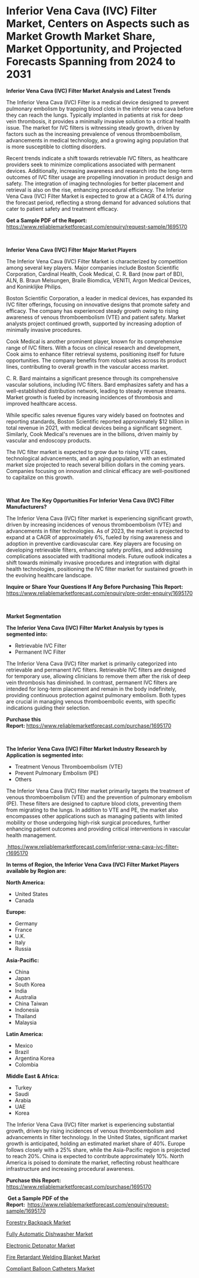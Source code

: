 <p><h1>Inferior Vena Cava (IVC) Filter Market, Centers on Aspects such as Market Growth Market Share, Market Opportunity, and Projected Forecasts Spanning from 2024 to 2031</h1></p><p><strong>Inferior Vena Cava (IVC) Filter Market Analysis and Latest Trends</strong></p>
<p><p>The Inferior Vena Cava (IVC) Filter is a medical device designed to prevent pulmonary embolism by trapping blood clots in the inferior vena cava before they can reach the lungs. Typically implanted in patients at risk for deep vein thrombosis, it provides a minimally invasive solution to a critical health issue. The market for IVC filters is witnessing steady growth, driven by factors such as the increasing prevalence of venous thromboembolism, advancements in medical technology, and a growing aging population that is more susceptible to clotting disorders.</p><p>Recent trends indicate a shift towards retrievable IVC filters, as healthcare providers seek to minimize complications associated with permanent devices. Additionally, increasing awareness and research into the long-term outcomes of IVC filter usage are propelling innovation in product design and safety. The integration of imaging technologies for better placement and retrieval is also on the rise, enhancing procedural efficiency. The Inferior Vena Cava (IVC) Filter Market is expected to grow at a CAGR of 4.1% during the forecast period, reflecting a strong demand for advanced solutions that cater to patient safety and treatment efficacy.</p></p>
<p><strong>Get a Sample PDF of the Report:&nbsp;</strong> <a href="https://www.reliablemarketforecast.com/enquiry/request-sample/1695170?utm_campaign=1169&utm_medium=2&utm_source=Github&utm_content=ia&utm_term=17122024&utm_id=inferior-vena-cava-ivc-filter">https://www.reliablemarketforecast.com/enquiry/request-sample/1695170</a></p>
<p>&nbsp;</p>
<p><strong>Inferior Vena Cava (IVC) Filter Major Market Players</strong></p>
<p><p>The Inferior Vena Cava (IVC) Filter Market is characterized by competition among several key players. Major companies include Boston Scientific Corporation, Cardinal Health, Cook Medical, C. R. Bard (now part of BD), ALN, B. Braun Melsungen, Braile Biomdica, VENITI, Argon Medical Devices, and Koninklijke Philips. </p><p>Boston Scientific Corporation, a leader in medical devices, has expanded its IVC filter offerings, focusing on innovative designs that promote safety and efficacy. The company has experienced steady growth owing to rising awareness of venous thromboembolism (VTE) and patient safety. Market analysts project continued growth, supported by increasing adoption of minimally invasive procedures.</p><p>Cook Medical is another prominent player, known for its comprehensive range of IVC filters. With a focus on clinical research and development, Cook aims to enhance filter retrieval systems, positioning itself for future opportunities. The company benefits from robust sales across its product lines, contributing to overall growth in the vascular access market.</p><p>C. R. Bard maintains a significant presence through its comprehensive vascular solutions, including IVC filters. Bard emphasizes safety and has a well-established distribution network, leading to steady revenue streams. Market growth is fueled by increasing incidences of thrombosis and improved healthcare access.</p><p>While specific sales revenue figures vary widely based on footnotes and reporting standards, Boston Scientific reported approximately $12 billion in total revenue in 2021, with medical devices being a significant segment. Similarly, Cook Medical's revenues are in the billions, driven mainly by vascular and endoscopy products.</p><p>The IVC filter market is expected to grow due to rising VTE cases, technological advancements, and an aging population, with an estimated market size projected to reach several billion dollars in the coming years. Companies focusing on innovation and clinical efficacy are well-positioned to capitalize on this growth.</p></p>
<p>&nbsp;</p>
<p><strong>What Are The Key Opportunities For Inferior Vena Cava (IVC) Filter Manufacturers?</strong></p>
<p><p>The Inferior Vena Cava (IVC) filter market is experiencing significant growth, driven by increasing incidences of venous thromboembolism (VTE) and advancements in filter technologies. As of 2023, the market is projected to expand at a CAGR of approximately 6%, fueled by rising awareness and adoption in preventive cardiovascular care. Key players are focusing on developing retrievable filters, enhancing safety profiles, and addressing complications associated with traditional models. Future outlook indicates a shift towards minimally invasive procedures and integration with digital health technologies, positioning the IVC filter market for sustained growth in the evolving healthcare landscape.</p></p>
<p><strong>Inquire or Share Your Questions If Any Before Purchasing This Report:</strong> <a href="https://www.reliablemarketforecast.com/enquiry/pre-order-enquiry/1695170?utm_campaign=1169&utm_medium=2&utm_source=Github&utm_content=ia&utm_term=17122024&utm_id=inferior-vena-cava-ivc-filter">https://www.reliablemarketforecast.com/enquiry/pre-order-enquiry/1695170</a></p>
<p>&nbsp;</p>
<p><strong>Market Segmentation</strong></p>
<p><strong>The Inferior Vena Cava (IVC) Filter Market Analysis by types is segmented into:</strong></p>
<p><ul><li>Retrievable IVC Filter</li><li>Permanent IVC Filter</li></ul></p>
<p><p>The Inferior Vena Cava (IVC) filter market is primarily categorized into retrievable and permanent IVC filters. Retrievable IVC filters are designed for temporary use, allowing clinicians to remove them after the risk of deep vein thrombosis has diminished. In contrast, permanent IVC filters are intended for long-term placement and remain in the body indefinitely, providing continuous protection against pulmonary embolism. Both types are crucial in managing venous thromboembolic events, with specific indications guiding their selection.</p></p>
<p><strong>Purchase this Report:&nbsp;</strong><a href="https://www.reliablemarketforecast.com/purchase/1695170?utm_campaign=1169&utm_medium=2&utm_source=Github&utm_content=ia&utm_term=17122024&utm_id=inferior-vena-cava-ivc-filter">https://www.reliablemarketforecast.com/purchase/1695170</a></p>
<p>&nbsp;</p>
<p><strong>The Inferior Vena Cava (IVC) Filter Market Industry Research by Application is segmented into:</strong></p>
<p><ul><li>Treatment Venous Thromboembolism (VTE)</li><li>Prevent Pulmonary Embolism (PE)</li><li>Others</li></ul></p>
<p><p>The Inferior Vena Cava (IVC) filter market primarily targets the treatment of venous thromboembolism (VTE) and the prevention of pulmonary embolism (PE). These filters are designed to capture blood clots, preventing them from migrating to the lungs. In addition to VTE and PE, the market also encompasses other applications such as managing patients with limited mobility or those undergoing high-risk surgical procedures, further enhancing patient outcomes and providing critical interventions in vascular health management.</p></p>
<p><a href="https://www.reliablemarketforecast.com/inferior-vena-cava-ivc-filter-r1695170?utm_campaign=1169&utm_medium=2&utm_source=Github&utm_content=ia&utm_term=17122024&utm_id=inferior-vena-cava-ivc-filter">&nbsp;https://www.reliablemarketforecast.com/inferior-vena-cava-ivc-filter-r1695170</a></p>
<p><strong>In terms of Region, the Inferior Vena Cava (IVC) Filter Market Players available by Region are:</strong></p>
<p>
    <p> <strong> North America: </strong>
        <ul>
            <li>United States</li>
            <li>Canada</li>
        </ul>
        </p> 
    <p> <strong> Europe: </strong>
        <ul>
            <li>Germany</li>
            <li>France</li>
            <li>U.K.</li>
            <li>Italy</li>
            <li>Russia</li>
        </ul>
        </p> 
    <p> <strong> Asia-Pacific: </strong>
        <ul>
            <li>China</li>
            <li>Japan</li>
            <li>South Korea</li>
            <li>India</li>
            <li>Australia</li>
            <li>China Taiwan</li>
            <li>Indonesia</li>
            <li>Thailand</li>
            <li>Malaysia</li>
        </ul>
        </p> 
    <p> <strong> Latin America: </strong>
        <ul>
            <li>Mexico</li>
            <li>Brazil</li>
            <li>Argentina Korea</li>
            <li>Colombia</li>
        </ul>
        </p> 
    <p> <strong> Middle East & Africa: </strong>
        <ul>
            <li>Turkey</li>
            <li>Saudi</li>
            <li>Arabia</li>
            <li>UAE</li>
            <li>Korea</li>
        </ul>
    </p>
    </p>
<p><p>The Inferior Vena Cava (IVC) filter market is experiencing substantial growth, driven by rising incidences of venous thromboembolism and advancements in filter technology. In the United States, significant market growth is anticipated, holding an estimated market share of 40%. Europe follows closely with a 25% share, while the Asia-Pacific region is projected to reach 20%. China is expected to contribute approximately 10%. North America is poised to dominate the market, reflecting robust healthcare infrastructure and increasing procedural awareness.</p></p>
<p><strong>Purchase this Report: </strong><a href="https://www.reliablemarketforecast.com/purchase/1695170?utm_campaign=1169&utm_medium=2&utm_source=Github&utm_content=ia&utm_term=17122024&utm_id=inferior-vena-cava-ivc-filter">https://www.reliablemarketforecast.com/purchase/1695170</a></p>
<p>&nbsp;<strong>Get a Sample PDF of the Report:&nbsp;&nbsp;</strong><a href="https://www.reliablemarketforecast.com/enquiry/request-sample/1695170?utm_campaign=1169&utm_medium=2&utm_source=Github&utm_content=ia&utm_term=17122024&utm_id=inferior-vena-cava-ivc-filter">https://www.reliablemarketforecast.com/enquiry/request-sample/1695170</a></p>
<p><strong></strong></p>
<p><p><a href="https://www.linkedin.com/pulse/fore-clarion-insight-j6xzf?utm_campaign=1169&utm_medium=2&utm_source=Github&utm_content=ia&utm_term=17122024&utm_id=inferior-vena-cava-ivc-filter">Forestry Backpack Market</a></p><p><a href="https://www.linkedin.com/pulse/f-my-mkt-intel-xkfif?utm_campaign=1169&utm_medium=2&utm_source=Github&utm_content=ia&utm_term=17122024&utm_id=inferior-vena-cava-ivc-filter">Fully Automatic Dishwasher Market</a></p><p><a href="https://www.linkedin.com/pulse/electronic-detonator-market-expected-grow-51-cagr-from-2024-qi9mf?utm_campaign=1169&utm_medium=2&utm_source=Github&utm_content=ia&utm_term=17122024&utm_id=inferior-vena-cava-ivc-filter">Electronic Detonator Market</a></p><p><a href="https://www.linkedin.com/pulse/fire-retardant-welding-blanket-market-growth-study-provides-k9whf?utm_campaign=1169&utm_medium=2&utm_source=Github&utm_content=ia&utm_term=17122024&utm_id=inferior-vena-cava-ivc-filter">Fire Retardant Welding Blanket Market</a></p><p><a href="https://github.com/pizolina/Market-Research-Report-List-6/blob/main/compliant-balloon-catheters-market.md?utm_campaign=1169&utm_medium=2&utm_source=Github&utm_content=ia&utm_term=17122024&utm_id=inferior-vena-cava-ivc-filter">Compliant Balloon Catheters Market</a></p></p>